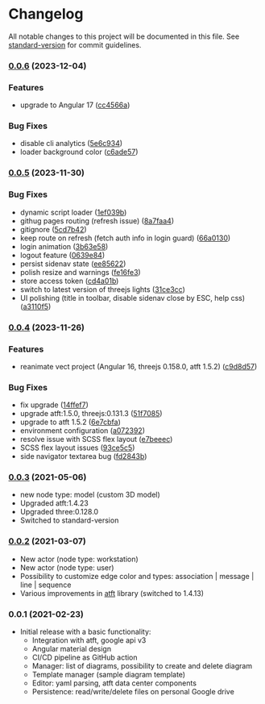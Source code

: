 # Changelog

All notable changes to this project will be documented in this file. See [standard-version](https://github.com/conventional-changelog/standard-version) for commit guidelines.

### [0.0.6](https://github.com/makimenko/vect/compare/v0.0.5...v0.0.6) (2023-12-04)


### Features

* upgrade to Angular 17 ([cc4566a](https://github.com/makimenko/vect/commit/cc4566ad9b28277f863c3f382339dd368bfd25ba))


### Bug Fixes

* disable cli analytics ([5e6c934](https://github.com/makimenko/vect/commit/5e6c93422c8f0e058647175a75fd62bd40527153))
* loader background color ([c6ade57](https://github.com/makimenko/vect/commit/c6ade5755ddfb0ed8b5a5b33a38d9674aed2777a))

### [0.0.5](https://github.com/makimenko/vect/compare/v0.0.4...v0.0.5) (2023-11-30)


### Bug Fixes

* dynamic script loader ([1ef039b](https://github.com/makimenko/vect/commit/1ef039bff9570296d9946eb0d7da4b113f697caa))
* githug pages routing (refresh issue) ([8a7faa4](https://github.com/makimenko/vect/commit/8a7faa41fac0f4eee7fdcf46b9769cc9c4b160b9))
* gitignore ([5cd7b42](https://github.com/makimenko/vect/commit/5cd7b426a6f730faee9c9b148df4a5da6080dfaa))
* keep route on refresh (fetch auth info in login guard) ([66a0130](https://github.com/makimenko/vect/commit/66a0130ab1ae75ff8eb8dcc88c1bf73092cac304))
* login animation ([3b63e58](https://github.com/makimenko/vect/commit/3b63e58bbee42ffc9100884b4589a0510225851c))
* logout feature ([0639e84](https://github.com/makimenko/vect/commit/0639e84ce50fa5ca44e9c84ae753872c0a1765f1))
* persist sidenav state ([ee85622](https://github.com/makimenko/vect/commit/ee85622b6c066b38a8cfe298dd35eb6bfebd4277))
* polish resize and warnings ([fe16fe3](https://github.com/makimenko/vect/commit/fe16fe3f7457f9524aecdc44de6fca036e94d56c))
* store access token ([cd4a01b](https://github.com/makimenko/vect/commit/cd4a01be68bb9b33707f26c962a67c5fe3b45f0f))
* switch to latest version of threejs lights ([31ce3cc](https://github.com/makimenko/vect/commit/31ce3cc55121cb8a75cabf6ae1fde308d5eba2bc))
* UI polishing (title in toolbar, disable sidenav close by ESC, help css) ([a3110f5](https://github.com/makimenko/vect/commit/a3110f59724a28ca3834238da047ac2df50cd38b))

### [0.0.4](https://github.com/makimenko/vect/compare/v0.0.3...v0.0.4) (2023-11-26)


### Features

* reanimate vect project (Angular 16, threejs 0.158.0, atft 1.5.2) ([c9d8d57](https://github.com/makimenko/vect/commit/c9d8d57e0001cb0d88f00fff1fc0ac93c2b510ac))


### Bug Fixes
* fix upgrade ([14ffef7](https://github.com/makimenko/vect/commit/14ffef79f81c6f77d72f9ead3d58e7754205187d))
* upgrade atft:1.5.0, threejs:0.131.3 ([51f7085](https://github.com/makimenko/vect/commit/51f70855bcb4255a3ebea3af6929bd93ef1115f4))
* upgrade to atft 1.5.2 ([6e7cbfa](https://github.com/makimenko/vect/commit/6e7cbfa773d0c56aad71d45c4085554359fcb3ec))
* environment configuration ([a072392](https://github.com/makimenko/vect/commit/a072392fe194a871b29c165e42c4fc56db2358d7))
* resolve issue with SCSS flex layout ([e7beeec](https://github.com/makimenko/vect/commit/e7beeec8d2d365a66513ae1c69e163afcdb2e4ee))
* SCSS flex layout issues ([93ce5c5](https://github.com/makimenko/vect/commit/93ce5c59b830cde4c49b824b70ddb61fbac76ec8))
* side navigator textarea bug ([fd2843b](https://github.com/makimenko/vect/commit/fd2843b90e1c429c69d97dd48eae6a1c9d33f949))

### [0.0.3](https://github.com/makimenko/vect/compare/0.0.2...v0.0.3) (2021-05-06)
* new node type: model (custom 3D model)
* Upgraded atft:1.4.23
* Upgraded three:0.128.0
* Switched to standard-version

### [0.0.2](https://github.com/makimenko/vect/compare/0.0.1...0.0.2) (2021-03-07)

* New actor (node type: workstation)
* New actor (node type: user)
* Possibility to customize edge color and types: association | message | line | sequence
* Various improvements in [atft](https://github.com/makimenko/angular-template-for-threejs/pull/353) library (switched to 1.4.13)

### 0.0.1 (2021-02-23)

* Initial release with a basic functionality:
  * Integration with atft, google api v3
  * Angular material design
  * CI/CD pipeline as GitHub action
  * Manager: list of diagrams, possibility to create and delete diagram
  * Template manager (sample diagram template)
  * Editor: yaml parsing, atft data center components
  * Persistence: read/write/delete files on personal Google drive
